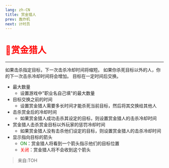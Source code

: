 ```yaml
---
lang: zh-CN
title: 赏金猎人
prev: 轰炸机
next: 计时员
---
```


# <font color=red>🎯<b>赏金猎人</b></font><Badge text="Killing" type="tip" vertical="middle"/>

***

如果击杀指定目标，下一次击杀冷却时间将缩短。 如果你杀死目标以外的人，你的下一次击杀冷却时间将会增加。 目标在一定时间后交换。

- 最大数量
  - 设置游戏中"职业名自己填"的最大数量
- 目标交换之前的时间
  - 设置赏金猎人需要多长时间才能杀死当前目标，然后将其交换给其他人
- 击杀赏金后的冷却时间
  - 如果赏金猎人成功击杀其设定的目标，则设置赏金猎人的击杀冷却时间
- 赏金猎人击杀赏金目标以外玩家的惩罚冷却时间
  - 如果赏金猎人没有击杀他们设定的目标，则设置赏金猎人的击杀冷却时间
- 显示指向目标的箭头
  - <font color=green>ON</font>：赏金猎人将看到一个箭头指示他们的目标位置
  - <font color=red>关闭</font>：赏金猎人将不会收到这个箭头

> 来自:TOH

